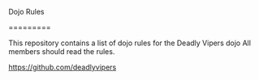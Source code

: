 Dojo Rules

=========

This repository contains a list of dojo rules for the Deadly Vipers dojo
All members should read the rules.

https://github.com/deadlyvipers
